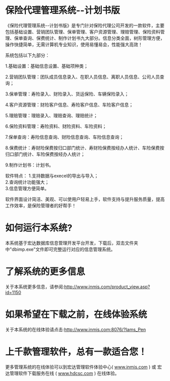 # 保险代理管理系统--计划书版

《保险代理管理系统--计划书版》是专门针对保险代理公司开发的一款软件，主要包括基础设置、营销团队管理、保单管理、客户资源管理、理赔管理、保险资料管理、保单查询、保费统计、制作计划书九大部分。信息分类全面，树形管理方便，操作快捷简单，无需计算机专业知识，使用易懂易会，性能强大高效！

系统包括以下九部分：

1.基础设置：基础信息设置、基础项种类；

2.营销团队管理：团队成员信息录入、在职人员信息、离职人员信息、公司人员查询；

3.保单管理：寿险录入、财险录入、货运保险、车辆保险录入；

4.客户资源管理：财险客户信息、寿险客户信息、车险客户信息；

5.理赔管理：理赔录入、理赔查询、理赔统计；

6.保险资料管理：寿险资料、财险资料、车险资料；

7.保单查询：寿险信息查询、财险信息查询、车险信息查询；

8.保费统计：寿财险保费按归口部门统计、寿财险保费按经办人统计、车险保费按归口部门统计、车险保费按经办人统计；

9.制作计划书：计划书。

软件特点：
    1.支持数据与execel的导出与导入；   
    2.查询统计功能强大；  
    3.信息管理方便简单。  

软件界面设计简洁、美观、可以使用户轻易上手，软件支持与提升服务质量，提高工作效率，是保险管理者的好帮手！

# 如何运行本系统?

本系统基于宏达数据库信息管理开发平台开发，下载后，双击文件夹中"dbimp.exe"文件即可完整运行对应的信息管理系统。

# 了解系统的更多信息

关于本系统更多信息，请参阅:http://www.inmis.com/product_view.asp?id=1150

# 如果希望在下载之前，在线体验系统

关于本系统的在线体验请点击:http://www.inmis.com:8076/?Iams_Pen

# 上千款管理软件，总有一款适合您！

更多管理系统的在线体验可以到宏达管理软件体验中心( www.inmis.com ) 或 宏达管理软件下载服务在线 ( www.hdcsc.com ) 在线体验。

